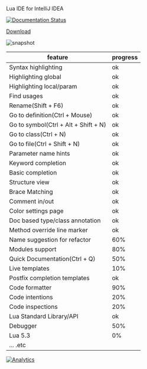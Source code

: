 Lua IDE for IntelliJ IDEA

[![Documentation Status](https://readthedocs.org/projects/intellij-lua/badge/?version=latest)](http://intellij-lua.readthedocs.io/en/latest/?badge=latest)

[Download](/../../releases)

![snapshot](http://git.oschina.net/uploads/images/2017/0205/154051_382def6d_5199.png)

feature | progress
------- | -------
Syntax highlighting | ok
Highlighting global | ok
Highlighting local/param | ok
Find usages | ok
Rename(Shift + F6) | ok
Go to definition(Ctrl + Mouse) | ok
Go to symbol(Ctrl + Alt + Shift + N) | ok
Go to class(Ctrl + N) | ok
Go to file(Ctrl + Shift + N) | ok
Parameter name hints | ok
Keyword completion | ok
Basic completion | ok
Structure view | ok
Brace Matching | ok
Comment in/out | ok
Color settings page | ok
Doc based type/class annotation | ok
Method override line marker | ok
Name suggestion for refactor | 60%
Modules support | 80%
Quick Documentation(Ctrl + Q) | 50%
Live templates | 10%
Postfix completion templates | ok
Code formatter | 90%
Code intentions | 20%
Code inspections | 20%
Lua Standard Library/API | ok
Debugger | 50%
Lua 5.3 | 0%
... .etc |

[![Analytics](https://ga-beacon.appspot.com/UA-91454571-1/IntelliJ-Lua/main)](https://github.com/tangzx/IntelliJ-Lua)
